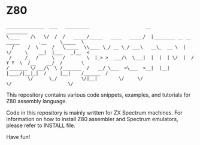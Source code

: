 Z80
===

~~~
______________  ___   _________                     __                                     ________  
\____    /\   \/  /  /   _____/_____   ____   _____/  |________ __ __  _____       .__     \_____  \ 
  /     /  \     /   \_____  \\____ \_/ __ \_/ ___\   __\_  __ \  |  \/     \    __|  |___   _(__  < 
 /     /_  /     \   /        \  |_> >  ___/\  \___|  |  |  | \/  |  /  Y Y  \  /__    __/  /       \
/_______ \/___/\  \ /_______  /   __/ \___  >\___  >__|  |__|  |____/|__|_|  /     |__|    /______  /
        \/      \_/         \/|__|        \/     \/                        \/                     \/ 
~~~

This repository contains various code snippets, examples, and tutorials for Z80 assembly language.

Code in this repository is mainly written for ZX Spectrum machines. For information on how to 
install Z80 assembler and Spectrum emulators, please refer to INSTALL file.

Have fun!
